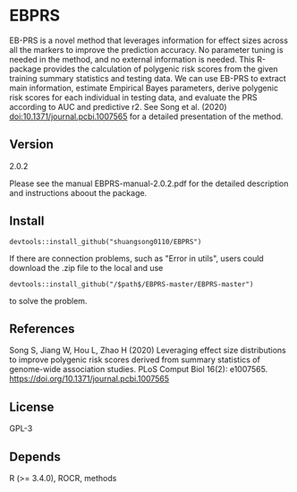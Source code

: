 # EBPRS
EB-PRS is a novel method that leverages information for effect sizes across all the markers to improve the prediction accuracy.  No parameter tuning is needed in the method, and no external information is needed. This R-package provides the calculation of polygenic risk scores from the given training summary statistics and testing data. We can use EB-PRS to extract main information, estimate Empirical Bayes parameters, derive polygenic risk scores for  each individual in testing data, and evaluate the PRS according to AUC and predictive r2. See Song et al. (2020) <doi:10.1371/journal.pcbi.1007565> for a detailed presentation of the method.

## Version
2.0.2

Please see the manual EBPRS-manual-2.0.2.pdf for the detailed description and instructions aboout the package.

## Install
```
devtools::install_github("shuangsong0110/EBPRS")
```

If there are connection problems, such as "Error in utils", users could download the .zip file to the local and use 
```
devtools::install_github("/$path$/EBPRS-master/EBPRS-master")
```
to solve the problem.


## References
Song S, Jiang W, Hou L, Zhao H (2020) Leveraging effect size distributions to improve polygenic risk scores derived from summary statistics of genome-wide association studies. PLoS Comput Biol 16(2): e1007565. https://doi.org/10.1371/journal.pcbi.1007565

## License
GPL-3

## Depends
R (>= 3.4.0), ROCR, methods
